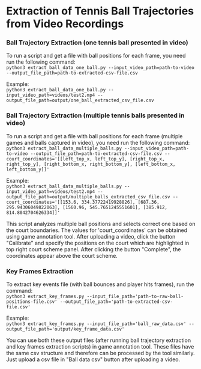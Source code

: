 # Extraction of Tennis Ball Trajectories from Video Recordings

### Ball Trajectory Extraction (one tennis ball presented in video)
To run a script and get a file with ball positions for each frame, you need run the following command:\
`python3 extract_ball_data_one_ball.py --input_video_path=path-to-video --output_file_path=path-to-extracted-csv-file.csv`

Example:\
`python3 extract_ball_data_one_ball.py --input_video_path=videos/test2.mp4 --output_file_path=output/one_ball_extracted_csv_file.csv`

### Ball Trajectory Extraction (multiple tennis balls presented in video)
To run a script and get a file with ball positions for each frame (multiple games and balls captured in video), you need run the following command:\
`python3 extract_ball_data_multiple_balls.py --input_video_path=path-to-video --output_file_path=path-to-extracted-csv-file.csv --court_coordinates='[[left_top_x, left_top_y], [right_top_x, right_top_y], [right_bottom_x, right_bottom_y], [left_bottom_x, left_bottom_y]]'`

Example:\
`python3 extract_ball_data_multiple_balls.py --input_video_path=videos/test2.mp4 --output_file_path=output/multiple_balls_extracted_csv_file.csv --court_coordinates='[[153.6, 334.37722419928826], [687.36, 295.94306049822063], [1560.96, 545.7651245551601], [385.912, 814.8042704626334]]'`

This script analyzes multiple ball positions and selects correct one based on the court boundaries. The values for 'court_coordinates' can be obtained using game annotation tool. After uploading a video, click the button "Calibrate" and specify the positions on the court which are highlighted in top right court scheme panel. After clicking the button "Complete", the coordinates appear above the court scheme.

### Key Frames Extraction
To extract key events file (with ball bounces and player hits frames), run the command:\
`python3 extract_key_frames.py --input_file_path='path-to-raw-ball-positions-file.csv' --output_file_path='path-to-extracted-csv-file.csv'`

Example:\
`python3 extract_key_frames.py --input_file_path='ball_raw_data.csv' --output_file_path='output/key_frame_data.csv'`

You can use both these output files (after running ball trajectory extraction and key frames extraction scripts) in game annotation tool. These files have the same csv structure and therefore can be processed by the tool similarly. Just upload a csv file in "Ball data csv" button after uploading a video.